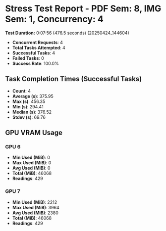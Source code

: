 # Stress Test Report - PDF Sem: 8, IMG Sem: 1, Concurrency: 4

**Test Duration:** 0:07:56 (476.5 seconds) (20250424_144604)

- **Concurrent Requests**: 4
- **Total Tasks Attempted**: 4
- **Successful Tasks**: 4
- **Failed Tasks**: 0
- **Success Rate**: 100.0%

## Task Completion Times (Successful Tasks)

- **Count**: 4
- **Average (s)**: 375.95
- **Max (s)**: 456.35
- **Min (s)**: 294.41
- **Median (s)**: 376.52
- **Stdev (s)**: 69.76

## GPU VRAM Usage

### GPU 6

- **Min Used (MiB)**: 0
- **Max Used (MiB)**: 0
- **Avg Used (MiB)**: 0
- **Total (MiB)**: 46068
- **Readings**: 429

### GPU 7

- **Min Used (MiB)**: 2212
- **Max Used (MiB)**: 3964
- **Avg Used (MiB)**: 2380
- **Total (MiB)**: 46068
- **Readings**: 429


